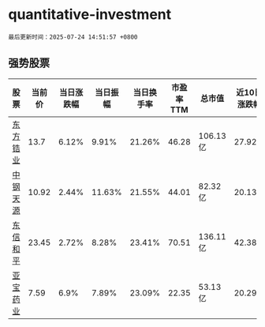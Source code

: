 # quantitative-investment

`最后更新时间：2025-07-24 14:51:57 +0800`

## 强势股票

|股票|当前价|当日涨跌幅|当日振幅|当日换手率|市盈率TTM|总市值|近10日涨跌幅|
|----|----|----|----|----|----|----|----|
|[东方锆业](https://xueqiu.com/S/SZ002167)|13.7|6.12%|9.91%|21.26%|46.28|106.13亿|27.92%|
|[中钢天源](https://xueqiu.com/S/SZ002057)|10.92|2.44%|11.63%|21.55%|44.01|82.32亿|20.13%|
|[东信和平](https://xueqiu.com/S/SZ002017)|23.45|2.72%|8.28%|23.41%|70.51|136.11亿|42.38%|
|[亚宝药业](https://xueqiu.com/S/SH600351)|7.59|6.9%|7.89%|23.09%|22.35|53.13亿|20.29%|
